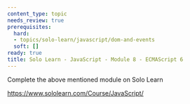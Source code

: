 ```yaml
---
content_type: topic
needs_review: true
prerequisites:
  hard:
  - topics/solo-learn/javascript/dom-and-events
  soft: []
ready: true
title: Solo Learn - JavaScript - Module 8 - ECMAScript 6
---
```


Complete the above mentioned module on Solo Learn

https://www.sololearn.com/Course/JavaScript/